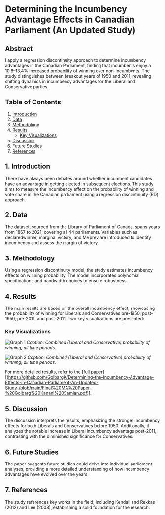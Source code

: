 # Determining the Incumbency Advantage Effects in Canadian Parliament (An Updated Study)

## Abstract
I apply a regression discontinuity approach to determine incumbency advantages in the Canadian Parliament, finding that incumbents enjoy a 10.8–13.4% increased probability of winning over non-incumbents. The study distinguishes between breakout years of 1950 and 2011, revealing shifting dynamics in incumbency advantages for the Liberal and Conservative parties.

## Table of Contents
1. [Introduction](#1-introduction)
2. [Data](#2-data)
3. [Methodology](#3-methodology)
4. [Results](#4-results)
    - [Key Visualizations](#key-visualizations)
5. [Discussion](#5-discussion)
6. [Future Studies](#6-future-studies)
7. [References](#7-references)

## 1. Introduction
There have always been debates around whether incumbent candidates have an advantage in getting elected in subsequent elections. This study aims to measure the incumbency effect on the probability of winning and vote share in the Canadian parliament using a regression discontinuity (RD) approach.

## 2. Data
The dataset, sourced from the Library of Parliament of Canada, spans years from 1867 to 2021, covering all 44 parliaments. Variables such as declaredwinner, marginal victory, and MVprev are introduced to identify incumbency and assess the margin of victory.

## 3. Methodology
Using a regression discontinuity model, the study estimates incumbency effects on winning probability. The model incorporates polynomial specifications and bandwidth choices to ensure robustness.

## 4. Results
The main results are based on the overall incumbency effect, showcasing the probability of winning for Liberals and Conservatives pre-1950, post-1950, pre-2011, and post-2011. Two key visualizations are presented:

### Key Visualizations
![Graph 1](link_to_graph1)
*Caption: Combined (Liberal and Conservative) probability of winning, all time periods.*

![Graph 2](link_to_graph2)
*Caption: Combined (Liberal and Conservative) probability of winning, all time periods.*

For more detailed results, refer to the [full paper][(https://github.com/GolbargK/Determining-the-Incumbency-Advantage-Effects-in-Canadian-Parliament-An-Updated-Study-/blob/main/Final%20MA%20Paper-%20Golbarg%20Kanani%20Samian.pdf)].

## 5. Discussion
The discussion interprets the results, emphasizing the stronger incumbency effects for both Liberals and Conservatives before 1950. Additionally, it analyzes the notable increase in Liberal incumbency advantage post-2011, contrasting with the diminished significance for Conservatives.

## 6. Future Studies
The paper suggests future studies could delve into individual parliament analyses, providing a more detailed understanding of how incumbency advantages have evolved over the years.

## 7. References
The study references key works in the field, including Kendall and Rekkas (2012) and Lee (2008), establishing a solid foundation for the research.

